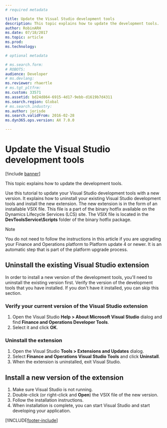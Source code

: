 ```yaml
---
# required metadata

title: Update the Visual Studio development tools
description: This topic explains how to update the development tools.
author: RobinARH
ms.date: 07/18/2017
ms.topic: article
ms.prod: 
ms.technology: 

# optional metadata

# ms.search.form: 
# ROBOTS: 
audience: Developer
# ms.devlang: 
ms.reviewer: rhaertle
# ms.tgt_pltfrm: 
ms.custom: 33571
ms.assetid: bd24d864-6915-4d17-9ebb-d1619b7d4311
ms.search.region: Global
# ms.search.industry: 
ms.author: jorisde
ms.search.validFrom: 2016-02-28
ms.dyn365.ops.version: AX 7.0.0

---
```


# Update the Visual Studio development tools

[!include [banner](../includes/banner.md)]

This topic explains how to update the development tools.

Use this tutorial to update your Visual Studio development tools with a new version. It explains how to uninstall your existing Visual Studio development tools and install the new extension. The new extension is in the form of an installable VSIX file. This file is a part of the binary hotfix available on the Dynamics Lifecycle Services (LCS) site. The VSIX file is located in the **DevToolsService\\Scripts** folder of the binary hotfix package. 

> [!NOTE]
> You do not need to follow the instructions in this article if you are upgrading your Finance and Operations platform to Platform update 4 or newer. It is an automatic step that is part of the platform upgrade process.

## Uninstall the existing Visual Studio extension
In order to install a new version of the development tools, you'll need to uninstall the existing version first. Verify the version of the development tools that you have installed. If you don't have it installed, you can skip this section.

### Verify your current version of the Visual Studio extension

1.  Open the Visual Studio **Help &gt; About Microsoft Visual Studio** dialog and find **Finance and Operations Developer Tools**.
2.  Select it and click **OK**.

### Uninstall the extension

1.  Open the Visual Studio **Tools &gt; Extensions and Updates** dialog.
2.  Select **Finance and Operations Visual Studio Tools** and click **Uninstall**.
3.  When the extension is uninstalled, exit Visual Studio.

## Install a new version of the extension
1.  Make sure Visual Studio is not running.
2.  Double-click (or right-click and **Open**) the VSIX file of the new version.
3.  Follow the installation instructions.
4.  When installation is complete, you can start Visual Studio and start developing your application.






[!INCLUDE[footer-include](../../../includes/footer-banner.md)]